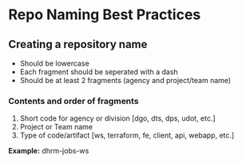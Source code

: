 # Repo Naming Best Practices

## Creating a repository name

- Should be lowercase
- Each fragment should be seperated with a dash
- Should be at least 2 fragments (agency and project/team name)

### Contents and order of fragments

1. Short code for agency or division [dgo, dts, dps, udot, etc.]
2. Project or Team name
3. Type of code/artifact [ws, terraform, fe, client, api, webapp, etc.]

**Example:** dhrm-jobs-ws
